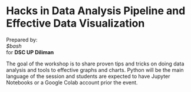 # Hacks in Data Analysis Pipeline and Effective Data Visualization

Prepared by: \
*$bash* \
for **DSC UP Diliman**

The goal of the workshop is to share proven tips and tricks on doing data analysis and tools to effective graphs and charts.
Python will be the main language of the session and students are expected to have Jupyter Notebooks or a Google Colab account prior the event.
